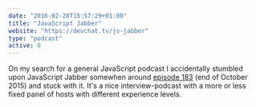 ```yaml
---
date: "2016-02-28T15:57:29+01:00"
title: "JavaScript Jabber"
website: "https://devchat.tv/js-jabber"
type: "podcast"
active: 0
---
```


On my search for a general JavaScript podcast I accidentally stumbled upon
JavaScript Jabber somewhen around
[episode 183](https://devchat.tv/js-jabber/183-jsj-should-i-go-to-college-) (end
of October 2015) and stuck with it. It's a nice interview-podcast with a more or
less fixed panel of hosts with different experience levels.
